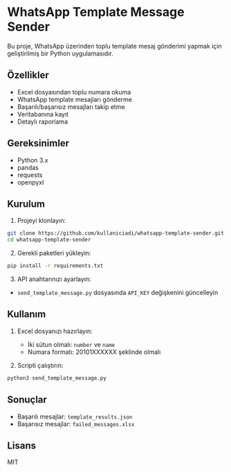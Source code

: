 # WhatsApp Template Message Sender

Bu proje, WhatsApp üzerinden toplu template mesaj gönderimi yapmak için geliştirilmiş bir Python uygulamasıdır.

## Özellikler

- Excel dosyasından toplu numara okuma
- WhatsApp template mesajları gönderme
- Başarılı/başarısız mesajları takip etme
- Veritabanına kayıt
- Detaylı raporlama

## Gereksinimler

- Python 3.x
- pandas
- requests
- openpyxl

## Kurulum

1. Projeyi klonlayın:
```bash
git clone https://github.com/kullaniciadi/whatsapp-template-sender.git
cd whatsapp-template-sender
```

2. Gerekli paketleri yükleyin:
```bash
pip install -r requirements.txt
```

3. API anahtarınızı ayarlayın:
- `send_template_message.py` dosyasında `API_KEY` değişkenini güncelleyin

## Kullanım

1. Excel dosyanızı hazırlayın:
   - İki sütun olmalı: `number` ve `name`
   - Numara formatı: 20101XXXXXX şeklinde olmalı

2. Scripti çalıştırın:
```bash
python3 send_template_message.py
```

## Sonuçlar

- Başarılı mesajlar: `template_results.json`
- Başarısız mesajlar: `failed_messages.xlsx`

## Lisans

MIT 